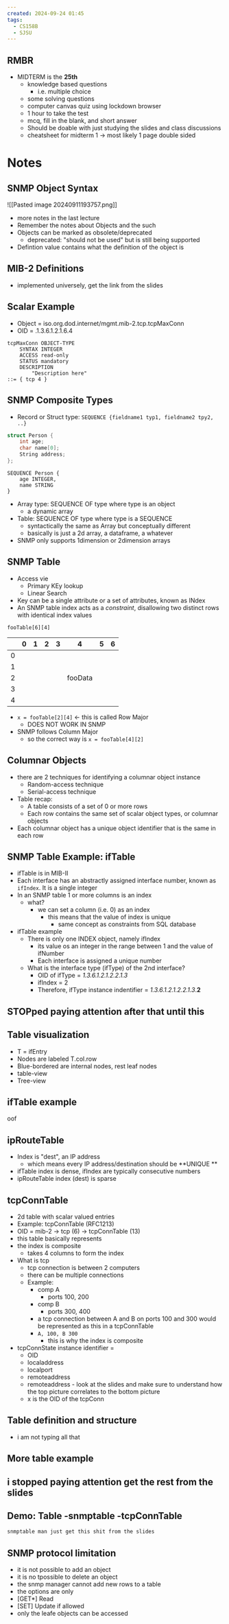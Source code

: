 ```yaml
---
created: 2024-09-24 01:45
tags:
  - CS158B
  - SJSU
---
```

## RMBR
- MIDTERM is the **25th**
	- knowledge based questions
		- i.e. multiple choice
	- some solving questions
	- computer canvas quiz using lockdown browser
	- 1 hour to take the test
	- mcq, fill in the blank, and short answer
	- Should be doable with just studying the slides and class discussions
	- cheatsheet for midterm 1 -> most likely 1 page double sided

# Notes

## SNMP Object Syntax
![[Pasted image 20240911193757.png]]
- more notes in the last lecture
- Remember the notes about Objects and the such
- Objects can be marked as obsolete/deprecated
	- deprecated: "should not be used" but is still being supported
- Defintion value contains what the definition of the object is 


## MIB-2 Definitions
- implemented universely, get the link from the slides

## Scalar Example
- Object = iso.org.dod.internet/mgmt.mib-2.tcp.tcpMaxConn
- OID = .1.3.6.1.2.1.6.4
```
tcpMaxConn OBJECT-TYPE
	SYNTAX INTEGER
	ACCESS read-only
	STATUS mandatory
	DESCRIPTION
		"Description here"
::= { tcp 4 }
```

## SNMP Composite Types
- Record or Struct type: `SEQUENCE {fieldname1 typ1, fieldname2 tpy2, ..}`
```C
struct Person {
	int age;
	char name[0];
	String address;
};

```
```SNMP
SEQUENCE Person {
	age INTEGER,
	name STRING
}
```

- Array type: SEQUENCE OF type where type is an object
	- a dynamic array
- Table: SEQUENCE OF type where type is a SEQUENCE
	- syntactically the same as Array but conceptually different
	- basically is just a 2d array, a dataframe, a whatever
- SNMP only supports 1dimension or 2dimension arrays

## SNMP Table
- Access vie
	- Primary KEy lookup
	- Linear Search
- Key can be a single attribute or a set of attributes, known as INdex
- An SNMP table index acts as a *constraint*, disallowing two distinct rows with identical index values

`fooTable[6][4]`

|     | 0   | 1   | 2   | 3   | 4       | 5   | 6   |
| --- | --- | --- | --- | --- | ------- | --- | --- |
| 0   |     |     |     |     |         |     |     |
| 1   |     |     |     |     |         |     |     |
| 2   |     |     |     |     | fooData |     |     |
| 3   |     |     |     |     |         |     |     |
| 4   |     |     |     |     |         |     |     |
- `x = fooTable[2][4]` <- this is called Row Major
	- DOES NOT WORK IN SNMP
- SNMP follows Column Major
	- so the correct way is `x = fooTable[4][2]`

##  Columnar Objects
- there are 2 techniques for identifying a columnar object instance
	- Random-access technique 
	- Serial-access technique 
- Table recap:
	- A table consists of a set of 0 or more rows
	- Each row contains the same set of scalar object types, or columnar objects
- Each columnar object has a unique object identifier that is the same in each row

## SNMP Table Example: ifTable

- ifTable is in MIB-II
- Each interface has an abstractly assigned interface number, known as `ifIndex`. It is a single integer
- In an SNMP table 1 or more columns is an index
	- what?
		- we can set a column (i.e. 0) as an index
			- this means that the value of index is unique 
				- same concept as constraints from SQL database
- ifTable example
	- There is only one INDEX object, namely ifIndex
		- its value os an integer in the range between 1 and the value of ifNumber
		- Each interface is assigned a unique number
	- What is the interface type (ifType) of the 2nd interface?
		- OID of ifType = *1.3.6.1.2.1.2.2.1.3*
		- ifIndex = 2
		- Therefore, ifType instance indentifier = *1.3.6.1.2.1.2.2.1.3*.**2**

## STOPped paying attention after that until this

## Table visualization
- T = ifEntry
- Nodes are labeled T.col.row
- Blue-bordered are internal nodes, rest leaf nodes
- table-view
- Tree-view

## ifTable example
oof

## ipRouteTable
- Index is "dest", an IP address
	- which means every IP address/destination should be **UNIQUE **
- ifTable index is dense, ifIndex are typically consecutive numbers
- ipRouteTable index (dest) is sparse 

## tcpConnTable
- 2d table with scalar valued entries
- Example: tcpConnTable (RFC1213)
- OID = mib-2 -> tcp (6) -> tcpConnTable (13)
- this table  basically represents 
- the index is composite
	- takes 4 columns to form the index 
- What is tcp
	- tcp connection is between 2 computers
	- there can be multiple connections
	- Example:
		- comp A 
			- ports 100, 200
		- comp B 
			- ports 300, 400
		- a tcp connection between A and B on ports 100 and 300 would be represented as this in a tcpConnTable
		- `A, 100, B 300`
			- this is why the index is composite
- tcpConnState instance identifier = 
	- OID
	- localaddress
	- localport
	- remoteaddress
	- remoteaddress
			- look at the slides and make sure to understand how the top picture correlates to the bottom picture
	- x is the OID of the tcpConn

## Table definition and structure
- i am not typing all that

## More table example

## i stopped paying attention get the rest from the slides

## Demo: Table -snmptable -tcpConnTable
```bash
snmptable man just get this shit from the slides
```



## SNMP protocol limitation
- it is not possible to add an object
-  it is no tpossible to delete an object
- the snmp manager cannot add new rows to a table
- the options are only
- [GET*] Read
- [SET] Update if allowed
- only the leafe objects can be accessed